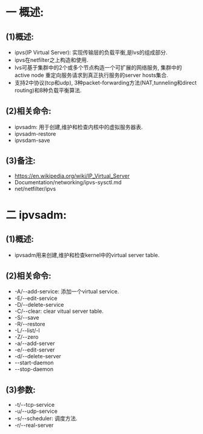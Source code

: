 # 一 概述:
## (1)概述:
- ipvs(IP Virtual Server): 实现传输层的负载平衡,是lvs的组成部分.
- ipvs在netfilter之上构造和使用.
- lvs可基于集群中的2个或多个节点构造一个可扩展的网络服务, 集群中的active node 重定向服务请求到真正执行服务的server hosts集合.
- 支持2中协议(tcp和udp), 3种packet-forwarding方法(NAT,tunneling和direct routing)和8种负载平衡算法.

## (2)相关命令:
- ipvsadm: 用于创建,维护和检查内核中的虚拟服务器表.
- ipvsadm-restore
- ipvsdam-save

## (3)备注:
- https://en.wikipedia.org/wiki/IP_Virtual_Server
- Documentation/networking/ipvs-sysctl.md
- net/netfilter/ipvs

# 二 ipvsadm:
## (1)概述:
- ipvsadm用来创建,维护和检查kernel中的virtual server table.

## (2)相关命令:
- -A/--add-service: 添加一个virtual service.
- -E/--edit-service
- -D/--delete-service
- -C/--clear: clear vitual server table.
- -S/--save
- -R/--restore
- -L/--list/-l
- -Z/--zero
- -a/--add-server
- -e/--edit-server
- -d/--delete-server
- --start-daemon
- --stop-daemon

## (3)参数:
- -t/--tcp-service
- -u/--udp-service
- -s/--scheduler: 调度方法.
- -r/--real-server



